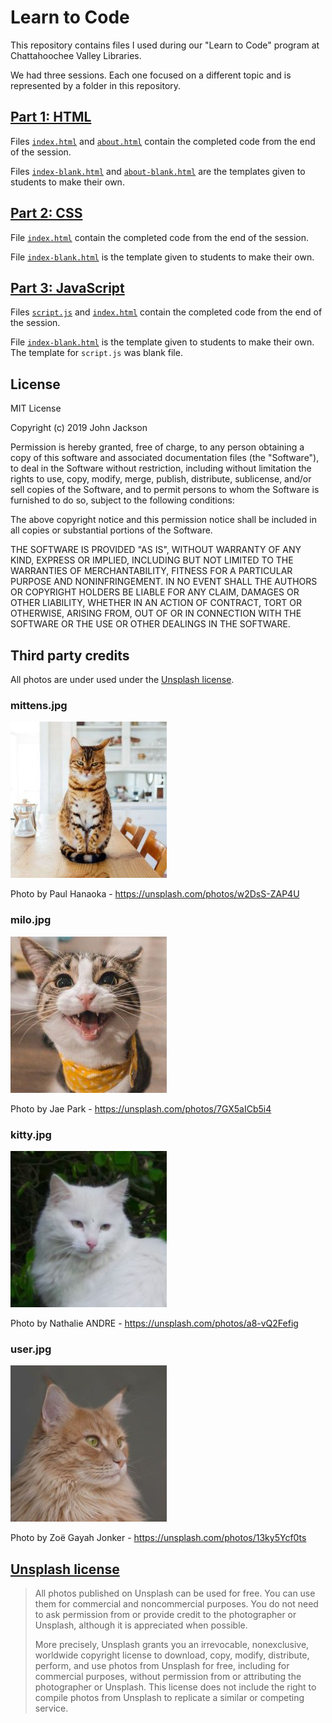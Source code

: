 # Learn to Code

This repository contains files I used during our "Learn to Code" program at Chattahoochee Valley Libraries. 

We had three sessions. Each one focused on a different topic and is represented by a folder in this repository.

## [Part 1: HTML](./part1-html/)

Files [`index.html`](./part1-html/index.html) and [`about.html`](./part1-html/about.html) contain the completed code from the end of the session. 

Files [`index-blank.html`](./part1-html/index-blank.html) and [`about-blank.html`](./part1-html/about-blank.html) are the templates given to students to make their own.

## [Part 2: CSS](./part2-css/)

File [`index.html`](./part2-css/index.html) contain the completed code from the end of the session. 

File [`index-blank.html`](./part2-css/index-blank.html) is the template given to students to make their own.

## [Part 3: JavaScript](./part3-javascript)

Files [`script.js`](./part3-javascript/script.js) and [`index.html`](./part3-javascript/index.html) contain the completed code from the end of the session. 

File [`index-blank.html`](./part3-javascript/index-blank.html) is the template given to students to make their own. The template for `script.js` was blank file.

## License

MIT License

Copyright (c) 2019 John Jackson

Permission is hereby granted, free of charge, to any person obtaining a copy
of this software and associated documentation files (the "Software"), to deal
in the Software without restriction, including without limitation the rights
to use, copy, modify, merge, publish, distribute, sublicense, and/or sell
copies of the Software, and to permit persons to whom the Software is
furnished to do so, subject to the following conditions:

The above copyright notice and this permission notice shall be included in all
copies or substantial portions of the Software.

THE SOFTWARE IS PROVIDED "AS IS", WITHOUT WARRANTY OF ANY KIND, EXPRESS OR
IMPLIED, INCLUDING BUT NOT LIMITED TO THE WARRANTIES OF MERCHANTABILITY,
FITNESS FOR A PARTICULAR PURPOSE AND NONINFRINGEMENT. IN NO EVENT SHALL THE
AUTHORS OR COPYRIGHT HOLDERS BE LIABLE FOR ANY CLAIM, DAMAGES OR OTHER
LIABILITY, WHETHER IN AN ACTION OF CONTRACT, TORT OR OTHERWISE, ARISING FROM,
OUT OF OR IN CONNECTION WITH THE SOFTWARE OR THE USE OR OTHER DEALINGS IN THE
SOFTWARE.

## Third party credits

All photos are under used under the [Unsplash license](https://unsplash.com/license). 

### mittens.jpg

![Mittens](./part3-javascript/mittens.jpg)

Photo by Paul Hanaoka - https://unsplash.com/photos/w2DsS-ZAP4U

### milo.jpg

![Milo](./part3-javascript/milo.jpg)

Photo by Jae Park - https://unsplash.com/photos/7GX5aICb5i4

### kitty.jpg

![Kitty Galore](./part3-javascript/kitty.jpg)

Photo by Nathalie ANDRE - https://unsplash.com/photos/a8-vQ2Fefig

### user.jpg

![User](./part3-javascript/user.jpg)

Photo by Zoë Gayah Jonker - https://unsplash.com/photos/13ky5Ycf0ts

## [Unsplash license](https://unsplash.com/license)

> All photos published on Unsplash can be used for free. You can use them for commercial and noncommercial purposes. You do not need to ask permission from or provide credit to the photographer or Unsplash, although it is appreciated when possible.
> 
> More precisely, Unsplash grants you an irrevocable, nonexclusive, worldwide copyright license to download, copy, modify, distribute, perform, and use photos from Unsplash for free, including for commercial purposes, without permission from or attributing the photographer or Unsplash. This license does not include the right to compile photos from Unsplash to replicate a similar or competing service.


